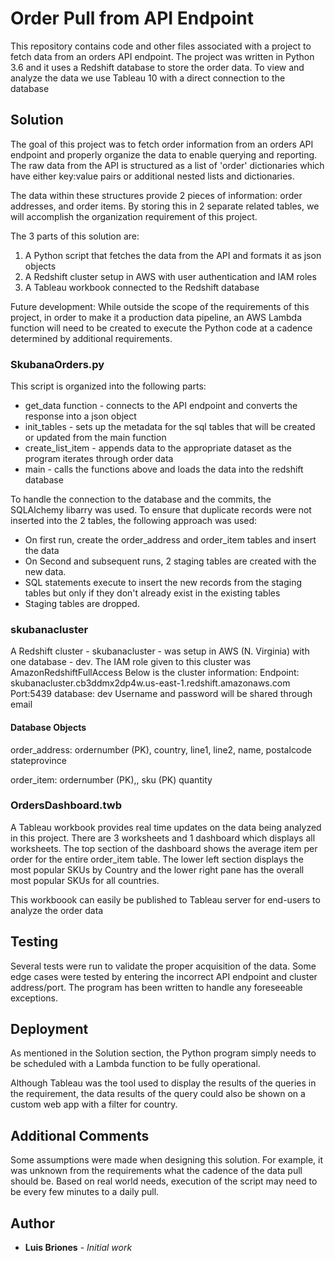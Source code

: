 # Order Pull from API Endpoint

This repository contains code and other files associated with a project to fetch data from an orders API endpoint. The project was written in Python 3.6 and it uses a Redshift database to store the order data. To view and analyze the data we use Tableau 10 with a direct connection to the database


## Solution

The goal of this project was to fetch order information from an orders API endpoint and properly organize the data to enable querying and reporting.
The raw data from the API is structured as a list of 'order' dictionaries which have either key:value pairs or additional nested lists and dictionaries.

The data within these structures provide 2 pieces of information: order addresses, and order items. By storing this in 2 separate related tables, we will accomplish the organization requirement of this project.

The 3 parts of this solution are:
1. A Python script that fetches the data from the API and formats it as json objects
2. A Redshift cluster setup in AWS with user authentication and IAM roles
3. A Tableau workbook connected to the Redshift database

Future development:
While outside the scope of the requirements of this project, in order to make it a production data pipeline, an AWS Lambda function will need to be created to execute the Python code at a cadence determined by additional requirements.


### SkubanaOrders.py

This script is organized into the following parts:
* get_data function - connects to the API endpoint and converts the response into a json object
* init_tables - sets up the metadata for the sql tables that will be created or updated from the main function
* create_list_item - appends data to the appropriate dataset as the program iterates through order data
* main - calls the functions above and loads the data into the redshift database

To handle the connection to the database and the commits, the SQLAlchemy libarry was used. To ensure that duplicate records were not inserted into the 2 tables, the following approach was used:
- On first run, create the order_address and order_item tables and insert the data
- On Second and subsequent runs, 2 staging tables are created with the new data. 
- SQL statements execute to insert the new records from the staging tables but only if they don't already exist in the existing tables
- Staging tables are dropped. 


### skubanacluster

A Redshift cluster - skubanacluster - was setup in AWS (N. Virginia) with one database - dev. The IAM role given to this cluster was AmazonRedshiftFullAccess 
Below is the cluster information:
Endpoint: skubanacluster.cb3ddmx2dp4w.us-east-1.redshift.amazonaws.com
Port:5439
database: dev
Username and password will be shared through email

#### Database Objects
order_address:
       ordernumber (PK),
       country,
       line1,
       line2,
       name,
       postalcode
       stateprovince

order_item:
       ordernumber (PK),,
       sku (PK)
       quantity



### OrdersDashboard.twb

A Tableau workbook provides real time updates on the data being analyzed in this project. There are 3 worksheets and 1 dashboard which displays all worksheets. The top section of the dashboard shows the average item per order for the entire order_item table. The lower left section displays the most popular SKUs by Country and the lower right pane has the overall most popular SKUs for all countries. 

This workboook can easily be published to Tableau server for end-users to analyze the order data


## Testing

Several tests were run to validate the proper acquisition of the data. Some edge cases were tested by entering the incorrect API endpoint and cluster address/port. The program has been written to handle any foreseeable exceptions.


## Deployment

As mentioned in the Solution section, the Python program simply needs to be scheduled with a Lambda function to be fully operational.

Although Tableau was the tool used to display the results of the queries in the requirement, the data results of the query could also be shown on a custom web app with a filter for country.


## Additional Comments
Some assumptions were made when designing this solution. For example, it was unknown from the requirements what the cadence of the data pull should be. Based on real world needs, execution of the script may need to be every few minutes to a daily pull. 


## Author

* **Luis Briones** - *Initial work*
